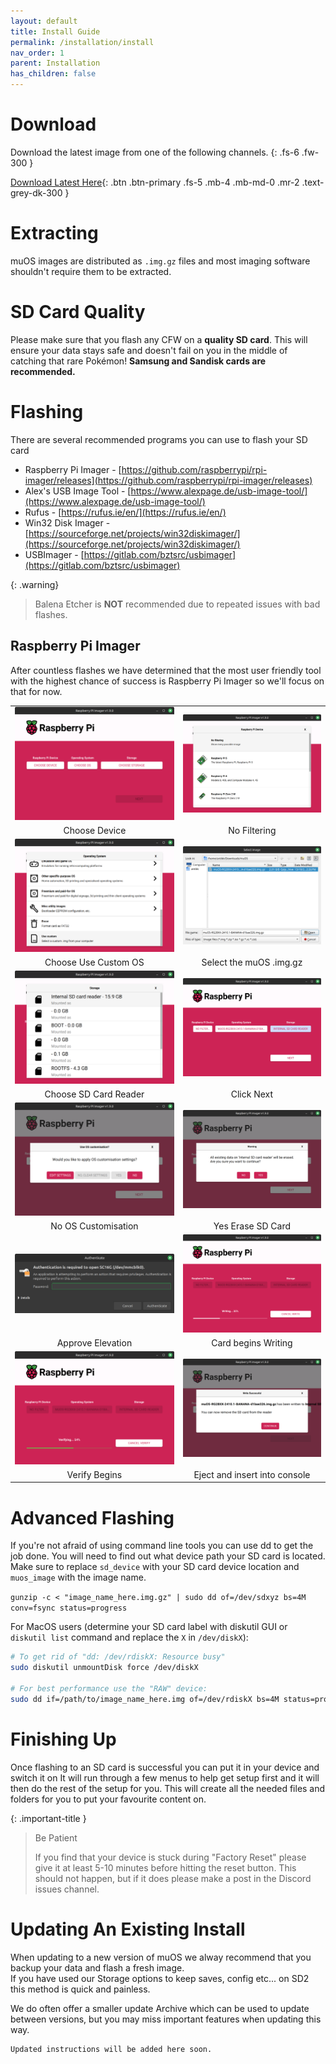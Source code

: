 ```yaml
---
layout: default
title: Install Guide
permalink: /installation/install
nav_order: 1
parent: Installation
has_children: false
---
```


# Download
Download the latest image from one of the following channels.
{: .fs-6 .fw-300 }

[Download Latest Here](/release/current){: .btn .btn-primary .fs-5 .mb-4 .mb-md-0 .mr-2 .text-grey-dk-300 }

# Extracting
muOS images are distributed as ``.img.gz`` files and most imaging software shouldn't require them to be extracted.

# SD Card Quality
Please make sure that you flash any CFW on a **quality SD card**.
This will ensure your data stays safe and doesn't fail on you in the middle of catching that rare Pokémon!
**Samsung and Sandisk cards are recommended.**

# Flashing
There are several recommended programs you can use to flash your SD card
*   Raspberry Pi Imager - [https://github.com/raspberrypi/rpi-imager/releases](https://github.com/raspberrypi/rpi-imager/releases)
*   Alex's USB Image Tool - [https://www.alexpage.de/usb-image-tool/](https://www.alexpage.de/usb-image-tool/)
*   Rufus - [https://rufus.ie/en/](https://rufus.ie/en/)
*   Win32 Disk Imager - [https://sourceforge.net/projects/win32diskimager/](https://sourceforge.net/projects/win32diskimager/)
*   USBImager - [https://gitlab.com/bztsrc/usbimager](https://gitlab.com/bztsrc/usbimager)

{: .warning}
>
> Balena Etcher is **NOT** recommended due to repeated issues with bad flashes.

## Raspberry Pi Imager
After countless flashes we have determined that the most user friendly tool with the highest chance of success is Raspberry Pi Imager so we'll focus on that for now.

| | |
|:-------------------------------:|:-------------------------------:|
| ![](assets/images/rpi-001.png)  | ![](assets/images/rpi-002.png)  |
| Choose Device                   | No Filtering                    |
| ![](assets/images/rpi-003.png)  | ![](assets/images/rpi-004.png)  |
| Choose Use Custom OS            | Select the muOS .img.gz         |
| ![](assets/images/rpi-005.png)  | ![](assets/images/rpi-006.png)  |
| Choose SD Card Reader           | Click Next                      |
| ![](assets/images/rpi-007.png)  | ![](assets/images/rpi-008.png)  |
| No OS Customisation             | Yes Erase SD Card               |
| ![](assets/images/rpi-009.png)  | ![](assets/images/rpi-010.png)  |
| Approve Elevation               | Card begins Writing             |
| ![](assets/images/rpi-011.png)  | ![](assets/images/rpi-012.png)  |
| Verify Begins                   | Eject and insert into console   |

# Advanced Flashing
If you're not afraid of using command line tools you can use dd to get the job done.
You will need to find out what device path your SD card is located.
Make sure to replace `sd_device` with your SD card device location and `muos_image` with the image name.

``gunzip -c < "image_name_here.img.gz" | sudo dd of=/dev/sdxyz bs=4M conv=fsync status=progress``

For MacOS users (determine your SD card label with diskutil GUI or `diskutil list` command and replace the `X` in `/dev/diskX`):
```bash
# To get rid of "dd: /dev/rdiskX: Resource busy"
sudo diskutil unmountDisk force /dev/diskX

# For best performance use the "RAW" device:
sudo dd if=/path/to/image_name_here.img of=/dev/rdiskX bs=4M status=progress && sync
```

# Finishing Up
Once flashing to an SD card is successful you can put it in your device and switch it on
It will run through a few menus to help get setup first and it will then do the rest of the setup for you. 
This will create all the needed files and folders for you to put your favourite content on.

{: .important-title }
> Be Patient
>
>If you find that your device is stuck during "Factory Reset" please give it at least 5-10 minutes before hitting the reset button. This should not happen, but if it does please make a post in the Discord issues channel.

# Updating An Existing Install
When updating to a new version of muOS we alway recommend that you backup your data and flash a fresh image.   
If you have used our Storage options to keep saves, config etc... on SD2 this method is quick and painless. 

We do often offer a smaller update Archive which can be used to update between versions, but you may miss important features when updating this way.

```
Updated instructions will be added here soon.
```

<div itemscope itemtype="https://schema.org/WebSite">
  <meta itemprop="url" content="https://muos.dev"/>
  <meta itemprop="name" content="muOS - Custom Firmware"/>
</div>
